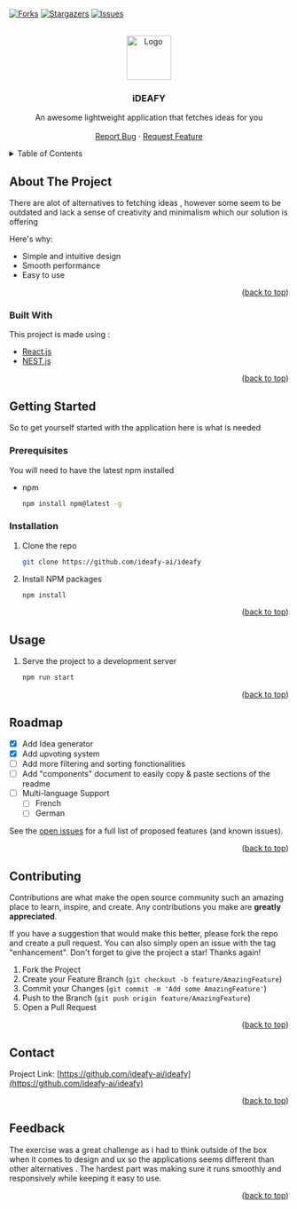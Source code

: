 <div id="top"></div>

[![Forks][forks-shield]](https://github.com/ideafy-ai/ideafy/network/members)
[![Stargazers][stars-shield]](https://github.com/ideafy-ai/ideafy/stargazers)
[![Issues][issues-shield]](https://github.com/ideafy-ai/ideafy/issues)

<!-- PROJECT LOGO -->
<br />
<div align="center">
  <a>
    <img src="public/favicon.png" alt="Logo" width="80" height="80">
  </a>

  <h3 align="center">iDEAFY</h3>

  <p align="center">
    An awesome lightweight application that fetches ideas for you
    <br />
    <br />
    <a href="https://github.com/ideafy-ai/ideafy/issues">Report Bug</a>
    ·
    <a href="https://github.com/ideafy-ai/ideafy/issues">Request Feature</a>
  </p>
</div>

<!-- TABLE OF CONTENTS -->
<details>
  <summary>Table of Contents</summary>
  <ol>
    <li>
      <a href="#about-the-project">About The Project</a>
      <ul>
        <li><a href="#built-with">Built With</a></li>
      </ul>
    </li>
    <li>
      <a href="#getting-started">Getting Started</a>
      <ul>
        <li><a href="#prerequisites">Prerequisites</a></li>
        <li><a href="#installation">Installation</a></li>
      </ul>
    </li>
    <li><a href="#usage">Usage</a></li>
    <li><a href="#roadmap">Roadmap</a></li>
  </ol>
</details>

<!-- ABOUT THE PROJECT -->

## About The Project

There are alot of alternatives to fetching ideas , however some seem to be outdated and lack a sense of creativity and minimalism which our solution is offering

Here's why:

- Simple and intuitive design
- Smooth performance
- Easy to use

<p align="right">(<a href="#top">back to top</a>)</p>

### Built With

This project is made using :

- [React.js](https://reactjs.org/)
- [NEST.js](https://nestjs.com/)

<p align="right">(<a href="#top">back to top</a>)</p>

<!-- GETTING STARTED -->

## Getting Started

So to get yourself started with the application here is what is needed

### Prerequisites

You will need to have the latest npm installed

- npm
  ```sh
  npm install npm@latest -g
  ```

### Installation

1. Clone the repo
   ```sh
   git clone https://github.com/ideafy-ai/ideafy
   ```
2. Install NPM packages
   ```sh
   npm install
   ```

<p align="right">(<a href="#top">back to top</a>)</p>

<!-- USAGE EXAMPLES -->

## Usage

1. Serve the project to a development server
    ```sh
    npm run start
    ````

<p align="right">(<a href="#top">back to top</a>)</p>


<!-- ROADMAP -->

## Roadmap

- [x] Add Idea generator
- [x] Add upvoting system
- [ ] Add more filtering and sorting fonctionalities
- [ ] Add "components" document to easily copy & paste sections of the readme
- [ ] Multi-language Support
  - [ ] French
  - [ ] German

See the [open issues](https://github.com/ideafy-ai/ideafy/issues) for a full list of proposed features (and known issues).

<p align="right">(<a href="#top">back to top</a>)</p>

<!-- CONTRIBUTING -->

## Contributing

Contributions are what make the open source community such an amazing place to learn, inspire, and create. Any contributions you make are **greatly appreciated**.

If you have a suggestion that would make this better, please fork the repo and create a pull request. You can also simply open an issue with the tag "enhancement".
Don't forget to give the project a star! Thanks again!

1. Fork the Project
2. Create your Feature Branch (`git checkout -b feature/AmazingFeature`)
3. Commit your Changes (`git commit -m 'Add some AmazingFeature'`)
4. Push to the Branch (`git push origin feature/AmazingFeature`)
5. Open a Pull Request

<p align="right">(<a href="#top">back to top</a>)</p>

<!-- CONTACT -->

## Contact

Project Link: [https://github.com/ideafy-ai/ideafy](https://github.com/ideafy-ai/ideafy)

<p align="right">(<a href="#top">back to top</a>)</p>

## Feedback

The exercise was a great challenge as i had to think outside of the box when it comes to design and ux so the applications seems different than other alternatives . The hardest part was making sure it runs smoothly and responsively while keeping it easy to use.

<p align="right">(<a href="#top">back to top</a>)</p>

<!-- MARKDOWN LINKS & IMAGES -->

[contributors-shield]: https://img.shields.io/github/contributors/Dopeamin/github-repositories-fetch.svg?style=for-the-badge
[contributors-url]: https://github.com/ideafy-ai/ideafy/graphs/contributors
[forks-shield]: https://img.shields.io/github/forks/Dopeamin/github-repositories-fetch.svg?style=for-the-badge
[forks-url]: https://github.com/ideafy-ai/ideafy/network/members
[stars-shield]: https://img.shields.io/github/stars/Dopeamin/github-repositories-fetch.svg?style=for-the-badge
[stars-url]: https://github.com/ideafy-ai/ideafy/stargazers
[issues-shield]: https://img.shields.io/github/issues/Dopeamin/github-repositories-fetch.svg?style=for-the-badge
[issues-url]: https://github.com/ideafy-ai/ideafy/issues
[license-shield]: https://img.shields.io/github/license/Dopeamin/github-repositories-fetchsvg?style=for-the-badge
[license-url]: https://github.com/ideafy-ai/ideafy/blob/master/LICENSE.txt
[linkedin-shield]: https://img.shields.io/badge/-LinkedIn-black.svg?style=for-the-badge&logo=linkedin&colorB=555
[linkedin-url]: https://linkedin.com/in/othneildrew
[product-screenshot]: ./screenshot.png
